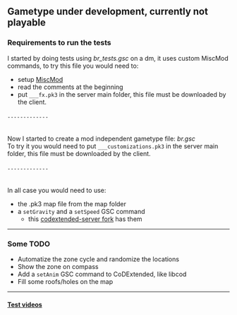 ## Gametype under development, currently not playable

### Requirements to run the tests

I started by doing tests using *br_tests.gsc* on a dm, it uses custom MiscMod commands, to try this file you would need to:
- setup [MiscMod](https://cod.pm/guide/d0da8d/installing-and-configuring-codam-miscmod)
- read the comments at the beginning
- put `___fx.pk3` in the server main folder, this file must be downloaded by the client.
###### `-------------`
Now I started to create a mod independent gametype file: *br.gsc*  
To try it you would need to put `___customizations.pk3` in the server main folder, this file must be downloaded by the client.
###### `-------------`
In all case you would need to use:
- the .pk3 map file from the map folder
- a `setGravity` and a `setSpeed` GSC command
  - this [codextended-server fork](https://github.com/raphael12333/codextended-server/tree/main) has them
___
### Some TODO
- Automatize the zone cycle and randomize the locations
- Show the zone on compass
- Add a `setAnim` GSC command to CoDExtended, like libcod
- Fill some roofs/holes on the map
___
#### [Test videos](https://www.youtube.com/playlist?list=PLTiI1XPSd-uVS_saGvqfgk7hgguxHc1Y0)
